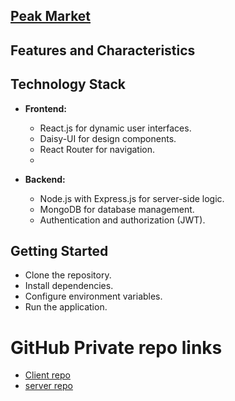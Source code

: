 ## [Peak Market](https://peak-market.web.app)

## Features and Characteristics

## Technology Stack
- **Frontend:**
  - React.js for dynamic user interfaces.
  - Daisy-UI  for design components.
  - React Router for navigation.
  - 

- **Backend:**
  - Node.js with Express.js for server-side logic.
  - MongoDB  for database management.
  - Authentication and authorization (JWT).

## Getting Started
- Clone the repository.
- Install dependencies.
- Configure environment variables.
- Run the application.



# GitHub Private repo links
- [Client repo](https://github.com/w3rashed/peak_market_client.git)
- [server repo](https://github.com/w3rashed/peak_market_server.git)